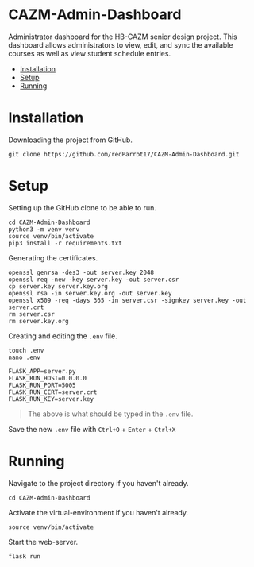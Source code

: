 # CAZM-Admin-Dashboard
Administrator dashboard for the HB-CAZM senior design project. This dashboard allows administrators to view, edit, and sync the available courses as well as view student schedule entries.

- [Installation](#installation)
- [Setup](#setup)
- [Running](#running)

# Installation

Downloading the project from GitHub.
```
git clone https://github.com/redParrot17/CAZM-Admin-Dashboard.git
```

# Setup

Setting up the GitHub clone to be able to run.
```
cd CAZM-Admin-Dashboard
python3 -m venv venv
source venv/bin/activate
pip3 install -r requirements.txt
```

Generating the certificates.
```
openssl genrsa -des3 -out server.key 2048
openssl req -new -key server.key -out server.csr
cp server.key server.key.org
openssl rsa -in server.key.org -out server.key
openssl x509 -req -days 365 -in server.csr -signkey server.key -out server.crt
rm server.csr
rm server.key.org
```

Creating and editing the `.env` file.
```
touch .env
nano .env
```
```
FLASK_APP=server.py
FLASK_RUN_HOST=0.0.0.0
FLASK_RUN_PORT=5005
FLASK_RUN_CERT=server.crt
FLASK_RUN_KEY=server.key
```
> The above is what should be typed in the `.env` file.

Save the new `.env` file with `Ctrl+O` + `Enter` + `Ctrl+X`

# Running

Navigate to the project directory if you haven't already.
```
cd CAZM-Admin-Dashboard
```

Activate the virtual-environment if you haven't already.
```
source venv/bin/activate
```

Start the web-server.
```
flask run
```